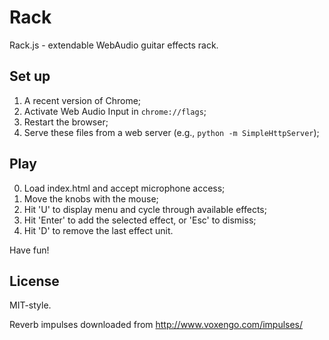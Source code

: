 Rack
====

Rack.js - extendable WebAudio guitar effects rack.


## Set up
1. A recent version of Chrome;
2. Activate Web Audio Input in `chrome://flags`;
3. Restart the browser;
4. Serve these files from a web server (e.g., `python -m SimpleHttpServer`);

## Play
0. Load index.html and accept microphone access;
1. Move the knobs with the mouse;
2. Hit 'U' to display menu and cycle through available effects;
3. Hit 'Enter' to add the selected effect, or 'Esc' to dismiss;
4. Hit 'D' to remove the last effect unit.

Have fun!


## License
MIT-style.

Reverb impulses downloaded from http://www.voxengo.com/impulses/
